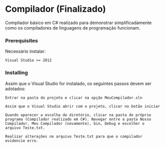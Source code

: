 
# Compilador (Finalizado)

Compilador básico em C# realizado para demonstrar simplificadamente como os compiladores de linguagens de programação funcionam. 

### Prerequisites

Necessário instalar:
```
Visual Studio >= 2012 
```

### Installing

Assim que o Visual Studio for instalado, os seguintes passos devem ser adotados:

```
Entrar na pasta do projeto e clicar na opção MeuCompilador.sln 
```
```
Assim que o Visual Studio abrir com o projeto, clicar no botão iniciar
```
```
Quando aparecer a escolha do diretório, clicar na pasta do próprio programa (Compilador realizado em C#). Navegar entre a pasta Nosso Compilador, Meu Compilador (novamente), bin, Debug e escolher o arquivo Teste.txt.  
```

```
Realizar alterações no arquivo Teste.txt para que o compilador evidencie erro.
```
